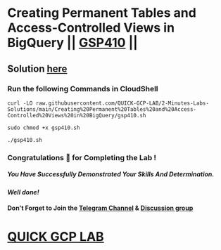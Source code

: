 # Creating Permanent Tables and Access-Controlled Views in BigQuery || [GSP410](https://www.cloudskillsboost.google/focuses/3690?parent=catalog) ||

## Solution [here](https://youtu.be/mN--j-DGSqA)

### Run the following Commands in CloudShell

```
curl -LO raw.githubusercontent.com/QUICK-GCP-LAB/2-Minutes-Labs-Solutions/main/Creating%20Permanent%20Tables%20and%20Access-Controlled%20Views%20in%20BigQuery/gsp410.sh

sudo chmod +x gsp410.sh

./gsp410.sh
```

### Congratulations 🎉 for Completing the Lab !

##### *You Have Successfully Demonstrated Your Skills And Determination.*

#### *Well done!*

#### Don't Forget to Join the [Telegram Channel](https://t.me/quickgcplab) & [Discussion group](https://t.me/quickgcplabchats)

# [QUICK GCP LAB](https://www.youtube.com/@quickgcplab)
